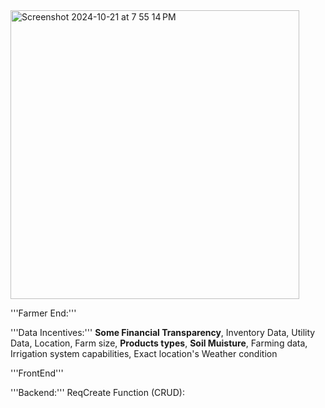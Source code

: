 <img width="462" alt="Screenshot 2024-10-21 at 7 55 14 PM" src="https://github.com/user-attachments/assets/49cbfc8a-a417-455f-b962-fa136a1d397e">

'''Farmer End:'''

'''Data Incentives:''' 
<b>Some Financial Transparency</b>, Inventory Data, Utility Data, Location, Farm size, <b>Products types</b>, <b>Soil Muisture</b>, Farming data, Irrigation system capabilities, Exact location's Weather condition


'''FrontEnd'''

'''Backend:'''
ReqCreate Function (CRUD):  
